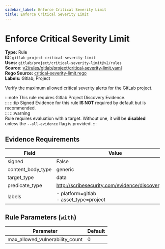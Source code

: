 ```yaml
---
sidebar_label: Enforce Critical Severity Limit
title: Enforce Critical Severity Limit
---  
```

# Enforce Critical Severity Limit  
**Type:** Rule  
**ID:** `gitlab-project-critical-severity-limit`  
**Uses:** `gitlab/project/critical-severity-limit@v2/rules`  
**Source:** [v2/rules/gitlab/project/critical-severity-limit.yaml](https://github.com/scribe-public/sample-policies/blob/main/v2/rules/gitlab/project/critical-severity-limit.yaml)  
**Rego Source:** [critical-severity-limit.rego](https://github.com/scribe-public/sample-policies/blob/main/v2/rules/gitlab/project/critical-severity-limit.rego)  
**Labels:** Gitlab, Project  

Verify the maximum allowed critical severity alerts for the GitLab project.

:::note 
This rule requires Gitlab Project Discovery Evidence.  
::: 
:::tip 
Signed Evidence for this rule **IS NOT** required by default but is recommended.  
::: 
:::warning  
Rule requires evaluation with a target. Without one, it will be **disabled** unless the `--all-evidence` flag is provided.
::: 

## Evidence Requirements  
| Field | Value |
|-------|-------|
| signed | False |
| content_body_type | generic |
| target_type | data |
| predicate_type | http://scribesecurity.com/evidence/discovery/v0.1 |
| labels | - platform=gitlab<br/>- asset_type=project |

## Rule Parameters (`with`)  
| Parameter | Default |
|-----------|---------|
| max_allowed_vulnerability_count | 0 |
